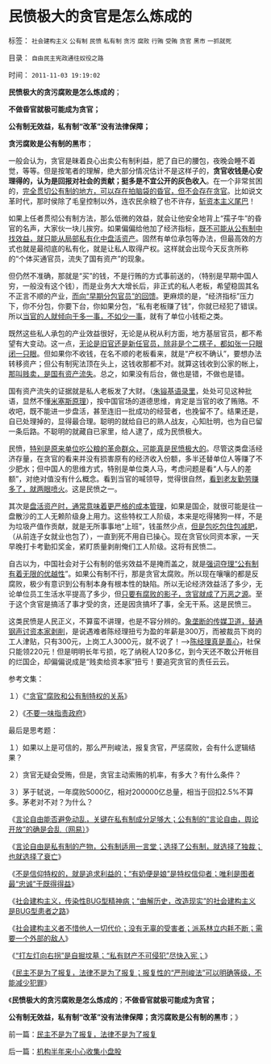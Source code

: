 # 民愤极大的贪官是怎么炼成的

标签： `社会建构主义` `公有制` `民愤` `私有制` `贪污` `腐败` `行贿` `受贿` `贪官` `黑市` `一抓就死` 

目录： `自由民主宪政通往奴役之路`

时间： `2011-11-03 19:19:02`

**民愤极大的贪污腐败是怎么炼成的**；

**不做昏官就极可能成为贪官；**

**公有制无效益，私有制“改革”没有法律保障；**

**贪污腐败是公有制的黑市**；

一般会认为，贪官是昧着良心出卖公有制利益，肥了自已的腰包，夜晚会睡不着觉，等等。但是按笔者的理解，绝大部分情况估计不是这样子的，**贪官收钱是心安理得的，认为是回报对社会的贡献；挺多是不宜公开的灰色收入**。在一个非常贫困的，[完全贯切公有制的地方，可以存在拍脑袋的昏官，但不会存在贪官](../../../2010/3/1/讲民主的反腐败，从何说起？.md)。比如说文革时代，那时侯除了毛皇控制以外，连农民余粮了也不许存，[斩资本主义尾巴](../../../2010/9/10/中国唯利是图的人太少了.md)！

如果上任者贯彻公有制方法，那么低微的效益，就会让他安全地背上“孺子牛”的昏官的名声，大家伙一块儿挨穷。如果偏偏给他加了经济指标，[既不可能从公有制中找效益，就只能从局部私有化中盘活资产](../../../2010/8/29/腐败：上有政策，下有对策？一抓就死，一放就乱？.md)。固然有单位承包等办法，但最高效的方式也就是最彻底的私有化，就是让私人取得产权。这样就会出现今天反贪所称的“个体买通官员，流失了国有资产”的现象。

但仍然不准确，那就是“买”的钱，不是行贿的方式事前送的，（特别是早期中国人穷，一般没有这个钱），而是业务大大增长后，非正式的私人老板，希望稳固其名不正言不顺的产业，[而向“早期分包官员”的回馈](../../../2010/2/28/行政垄断的专营权与黑社会腐败的关系.md)。更麻烦的是，“经济指标”压力下，你不分包，你要下台，你如果分包，“私有老板赚了钱”，你就已经犯了错误。所以[当官的人就倾向于多一事，不如少一事](../../../2009/12/2/混！中庸之道的策源地.md)，就有了单位小钱柜之类。

既然这些私人承包的产业效益很好，无论是从税从利方面，地方基层官员，都不希望有大变动。这一点，[无论是旧官还是新任官员，除非是个二楞子，都如张一只眼闭一只眼](../../../2009/12/1/“人在江湖，身不由已”.md)。但如果你不收钱，在名不顺的老板看来，就是“产权不确认”，要想办法转移资产；但公有制宪法顶在头上，这钱收那都不对。就算这钱收到公家的帐上，[那叫贱卖，是国有资产流失](../../../2009/8/10/建龙入主通化是否涉及国有资产流失.md)。总之，如果没有后台，做也是错，不做也是错。

国有资产流失的证据就是私人老板发了大财。（[朱镕基语录里](http://darthvad.blog.163.com/blog/static/5339947020111028459167/)，处处可见这种批语，显然不懂[米塞斯原理](../../../2011/3/26/米塞斯原理：资本自然贬值.md)），按中国官场的道德思维，肯定是当官的收了贿赂。不收吧，既不能进一步盘活，甚至连旧一批成功的经营者，也挽留不了。结果还是，自已处理掉的，显得最合理。聪明的就给自已的熟人战友，心知肚明，也为自已留一条后路。不聪明的就藏自已家里，给人逮了，成为民愤极大。

民愤，[特别是原来单位吃公粮的革命群众，可能真是民愤极大的](http://hi.baidu.com/darthchn/blog/item/cd63288e007daef3513d9299.html)。尽管这类盘活经济存量，在贪官的看来并没有损害原有的经济收入份额，多半还替单位人等赚了不少肥水；但中国人的思维方式，特别是单位类人马，考虑问题是看“人与人的差额”，对绝对值没有什么概念。看到当官的喊领导，觉得很自然，[看到老友勤劳赚多了，就两眼喷火](../../../2010/3/1/要均贫富后才能民主吗？.md)。这是民愤之一。

其次是[盘活资产时，通常意味着更严格的成本管理](http://darthvad.blog.sohu.com/129363477.html)，如果是国企，就很可能是往一盘散沙的工人无赖阶级身上用力。这些特权工人阶级，本来是吃得猪狗一样，不是为垃圾产值作贡献，就是无所事事地“上班”，钱虽然少点，[但是包吃包住包减肥](../../../2009/8/4/免费减肥的苏联人民非常有钱.md)，（从前连子女就业也包了），一直到死不用自已操心。现在贪官伙同资本家，一天早晚打卡考勤扣奖金，紧盯质量剥削俺们工人阶级。这将有民愤二。

自古以为，中国社会对于公有制的低劣效益不是掩而盖之，就是[强词夺理“公有制有着无限的优越性](../../../2011/8/15/胡乱批评政府的国民劣根性.md)”。如果公有制不行，那是贪官太腐败。所以现在嚷嚷的都是反腐败，极少有意识到公有制本身有根本性的缺陷。所以无论经济效益活了多少，无论单位员工生活水平提高了多少，但[只要有腐败的影子，贪官就成了万恶之源](../../../2009/12/1/“人在江湖，身不由已”.md)。至于这个贪官是搞活了事才受的贪，还是因贪搞坏了事，全无干系。这是民愤三。

这类民愤是人民正义，不算蛮不讲理，也是不容分辨的。[象垄断的传媒卫道，替通钢声讨资本家剥削](../../../2010/2/26/“反政府”是荒谬的.md)，是说遇难者陈经理扭亏为盈的年薪是300万，而被裁员下岗的工人津贴，只有300元，上岗工人3000元，就不说了！——>[陈经理真是善心](../../../2009/8/7/“悲剧”的两个必然因素.md)，社保只能领220元！但是明明长年亏损，吃了纳税人120多亿，到今天还不敢公开帐目的烂国企，却偏偏说成是“贱卖给资本家”扭亏！要追究贪官的责任云云。

参考文集：

１）《[“贪官”腐败和公有制特权的关系](../../../2010/9/17/“贪官”腐败和特权的关系.md)》

２）《[不要一味指责政府](../../../2010/12/12/不要一味指责政府.md)》

最后是思考题：

１）如果以上是可信的，那么严刑峻法，报复贪官，严惩腐败，会有什么逻辑结果？

２）贪官无疑会受贿，但是，贪官主动索贿的机率，有多大？有什么条件？

３）茅于轼说，一年腐败5000亿，相对200000亿总量，相当于回扣2.5%不算多。茅老对不对？为什么？

《[言论自由能否避免动乱，关键在私有制成分足够大；公有制的“言论自由，舆论开放”的确是会乱（网易）](http://darthvad.blog.163.com/blog/static/53399470201110211210165/)》

《[言论自由是私有制的产物，公有制适用一言堂；选择了公有制，就选择了独裁；也就选择了衰亡](../../../2011/11/2/言论自由是私有制的产物，公有制适用一言堂.md)》

《[不是信仰特权的，就是追求利益的；“有奶便是娘”是特权信仰者；唯利是图者最“忠诚”于既得得益](../../../2011/11/2/不是信仰特权的，就是追求利益的.md)》

《[社会建构主义，传染性BUG型精神病；“曲解历史，改造现实”的社会建构主义是BUG型患者之路](../../../2011/11/2/传染性BUG型精神病.md)》

《[社会建构主义者不惜他人一切代价；没有无辜的受害者；派系林立内耗不断；需要一个外部的敌人](../../../2011/11/2/不惜他人一切代价的无私奋斗.md)》

《[“打左灯向右拐”是自掘坟墓；“私有财产不可侵犯”尽快入宪；](../../../2011/11/3/“私有财产不可侵犯”应尽快入宪.md)》

《[民主不是为了报复，法律不是为了报复；报复性的“严刑峻法”可以明确等级，不能减少犯罪](../../../2011/11/3/民主不是为了报复，法律不是为了报复.md)》

《**民愤极大的贪污腐败是怎么炼成的**；**不做昏官就极可能成为贪官；**

**公有制无效益，私有制“改革”没有法律保障；贪污腐败是公有制的黑市**；》



前一篇：[民主不是为了报复，法律不是为了报复](../../../2011/11/3/民主不是为了报复，法律不是为了报复.md)

后一篇：[机构半年来小心收集小盘股](../../../2011/11/4/机构半年来小心收集小盘股.md)